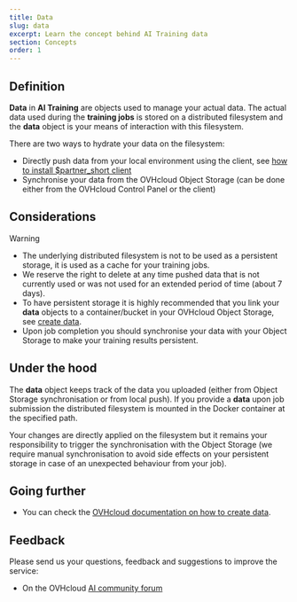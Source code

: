 ```yaml
---
title: Data
slug: data
excerpt: Learn the concept behind AI Training data
section: Concepts
order: 1
---
```


## Definition

**Data** in **AI Training** are objects used to manage your actual data. The actual data used during the **training jobs** is stored on a distributed filesystem and the **data** object is your means of interaction with this filesystem.

There are two ways to hydrate your data on the filesystem:

-   Directly push data from your local environment using the client, see [how to install \$partner\_short client](../install-client)
-   Synchronise your data from the OVHcloud Object Storage (can be done either from the OVHcloud Control Panel or the client)

## Considerations

> [!warning]
> * The underlying distributed filesystem is not to be used as a persistent storage, it is used as a cache for your training jobs.
> * We reserve the right to delete at any time pushed data that is not currently used or was not used for an extended period of time (about 7 days).
> * To have persistent storage it is highly recommended that you link your **data** objects to a container/bucket in your OVHcloud Object Storage, see [create data](../create-data).
> * Upon job completion you should synchronise your data with your Object Storage to make your training results persistent.

## Under the hood

The **data** object keeps track of the data you uploaded (either from Object Storage synchronisation or from local push). If you provide a **data** upon job submission the distributed filesystem is mounted in the Docker container at the specified path.

Your changes are directly applied on the filesystem but it remains your responsibility to trigger the synchronisation with the Object Storage (we require manual synchronisation to avoid side effects on your persistent storage in case of an unexpected behaviour from your job).

## Going further

-   You can check the [OVHcloud documentation on how to create data](../create-data).

## Feedback

Please send us your questions, feedback and suggestions to improve the service:

-   On the OVHcloud [AI community forum](https://community.ovh.com/c/platform/ai-ml)
